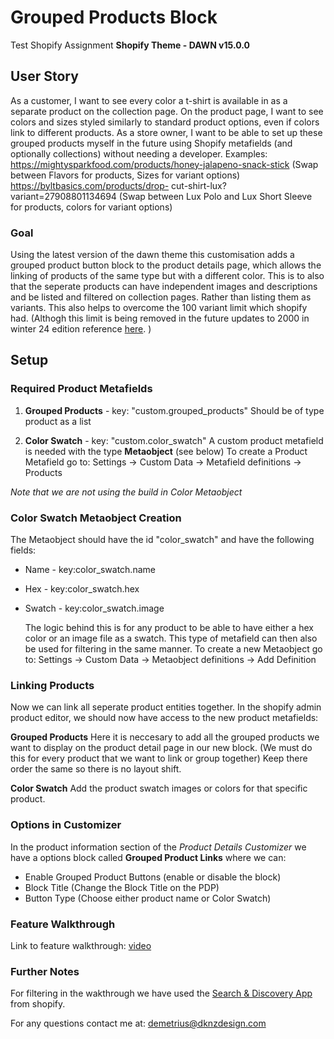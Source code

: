 # Grouped Products Block

Test Shopify Assignment
**Shopify Theme - DAWN v15.0.0**

## User Story

As a customer, I want to see every color a t-shirt is available in as a separate product on the
collection page. On the product page, I want to see colors and sizes styled similarly to
standard product options, even if colors link to different products.
As a store owner, I want to be able to set up these grouped products myself in the future using
Shopify metafields (and optionally collections) without needing a developer.
Examples: https://mightysparkfood.com/products/honey-jalapeno-snack-stick (Swap
between Flavors for products, Sizes for variant options) https://byltbasics.com/products/drop-
cut-shirt-lux?variant=27908801134694 (Swap between Lux Polo and Lux Short Sleeve for
products, colors for variant options)

### Goal

Using the latest version of the dawn theme this customisation adds a grouped product button block to the product details page, which allows the linking of products of the same type but with a different color. This is to also that the seperate products can have independent images and descriptions and be listed and filtered on collection pages. Rather than listing them as variants. This also helps to overcome the 100 variant limit which shopify had. (Althogh this limit is being removed in the future updates to 2000 in winter 24 edition reference [here](https://www.youtube.com/watch?v=IvNguac4WWA). )

## Setup

### Required Product Metafields

1. **Grouped Products** - key: "custom.grouped_products"
   Should be of type product as a list

2. **Color Swatch** - key: "custom.color_swatch"
   A custom product metafield is needed with the type **Metaobject** (see below)
   To create a Product Metafield go to:
   Settings -> Custom Data -> Metafield definitions -> Products

_Note that we are not using the build in Color Metaobject_

### Color Swatch Metaobject Creation

The Metaobject should have the id "color_swatch" and have the following fields:

- Name - key:color_swatch.name
- Hex - key:color_swatch.hex
- Swatch - key:color_swatch.image

  The logic behind this is for any product to be able to have either a hex color or an image file as a swatch. This type of metafield can then also be used for filtering in the same manner.
  To create a new Metaobject go to:
  Settings -> Custom Data -> Metaobject definitions -> Add Definition

### Linking Products

Now we can link all seperate product entities together. In the shopify admin product editor, we should now have access to the new product metafields:

**Grouped Products**
Here it is neccesary to add all the grouped products we want to display on the product detail page in our new block. (We must do this for every product that we want to link or group together) Keep there order the same so there is no layout shift.

**Color Swatch**
Add the product swatch images or colors for that specific product.

### Options in Customizer

In the product information section of the _Product Details Customizer_ we have a options block called **Grouped Product Links** where we can:

- Enable Grouped Product Buttons (enable or disable the block)
- Block Title (Change the Block Title on the PDP)
- Button Type (Choose either product name or Color Swatch)

### Feature Walkthrough

Link to feature walkthrough: [ video](https://www.loom.com/share/a0042a54fef24ded8ab97e494a6ab0db?sid=76b74cce-ce5a-4612-bba4-bf17482d3d76)

### Further Notes

For filtering in the wakthrough we have used the [Search & Discovery App](https://apps.shopify.com/search-and-discovery) from shopify.

For any questions contact me at: demetrius@dknzdesign.com
